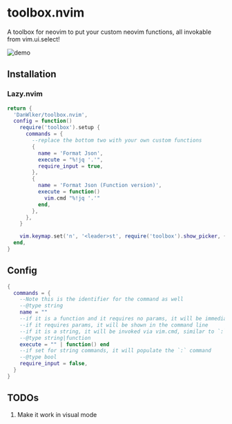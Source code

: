 # toolbox.nvim

A toolbox for neovim to put your custom neovim functions, all invokable from vim.ui.select! 

![demo](https://github.com/DanWlker/toolbox.nvim/blob/main/demo.gif)

## Installation

### Lazy.nvim

```lua
return {
  'DanWlker/toolbox.nvim',
  config = function()
    require('toolbox').setup {
      commands = {
        --replace the bottom two with your own custom functions
        {
          name = 'Format Json',
          execute = "%!jq '.'",
          require_input = true,
        },
        {
          name = 'Format Json (Function version)',
          execute = function()
            vim.cmd "%!jq '.'"
          end,
        },
      },
    }

    vim.keymap.set('n', '<leader>st', require('toolbox').show_picker, { desc = '[S]earch [T]oolbox' })
  end,
}

```

## Config

```lua
{
  commands = {
    --Note this is the identifier for the command as well
    --@type string
    name = ""
    --if it is a function and it requires no params, it will be immediately invoked
    --if it requires params, it will be shown in the command line
    --if it is a string, it will be invoked via vim.cmd, similar to `:`
    --@type string|function
    execute = "" | function() end
    --if set for string commands, it will populate the `:` command
    --@type bool
    require_input = false,
  }
}
```

## TODOs

1. Make it work in visual mode
